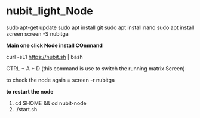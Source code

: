 # nubit_light_Node

sudo apt-get update
sudo apt install git
sudo apt install nano
sudo apt install screen 
screen -S nubitga

**Main one click Node install COmmand**

curl -sL1 https://nubit.sh | bash

CTRL + A + D (this command is use to switch the running matrix Screen)

to check the node again = screen -r nubitga

**to restart the node**

1) cd $HOME && cd nubit-node
2) ./start.sh

